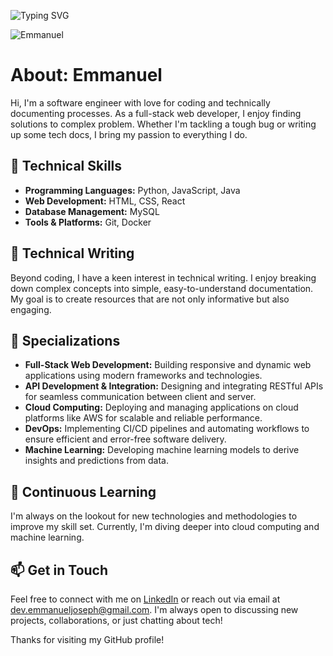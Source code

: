 ![Typing SVG](https://readme-typing-svg.demolab.com/?lines=Hi+I'm+Emmanuel+Joseph;Welcome+to+My+Github+Profile)

![Emmanuel](https://github.com/emmanuelj-unit/emmanuelj-unit/blob/main/OIG1.KyUqbMpTNz.r99h7u77K-1.jpg)
# About: Emmanuel

Hi, I'm a software engineer with love for coding and technically documenting processes. As a full-stack web developer, I enjoy finding solutions to complex problem. Whether I'm tackling a tough bug or writing up some tech docs, I bring my passion to everything I do.

## 🚀 Technical Skills

- **Programming Languages:** Python, JavaScript, Java 
- **Web Development:** HTML, CSS, React
- **Database Management:** MySQL
- **Tools & Platforms:** Git, Docker

## 📝 Technical Writing

Beyond coding, I have a keen interest in technical writing. I enjoy breaking down complex concepts into simple, easy-to-understand documentation. My goal is to create resources that are not only informative but also engaging.

## 🌟 Specializations

- **Full-Stack Web Development:** Building responsive and dynamic web applications using modern frameworks and technologies.
- **API Development & Integration:** Designing and integrating RESTful APIs for seamless communication between client and server.
- **Cloud Computing:** Deploying and managing applications on cloud platforms like AWS for scalable and reliable performance.
- **DevOps:** Implementing CI/CD pipelines and automating workflows to ensure efficient and error-free software delivery.
- **Machine Learning:** Developing machine learning models to derive insights and predictions from data.

## 🌱 Continuous Learning

I'm always on the lookout for new technologies and methodologies to improve my skill set. Currently, I'm diving deeper into cloud computing and machine learning.

## 📫 Get in Touch

Feel free to connect with me on [LinkedIn](https://www.linkedin.com/in/emmanuelj1) or reach out via email at dev.emmanueljoseph@gmail.com. I'm always open to discussing new projects, collaborations, or just chatting about tech!

Thanks for visiting my GitHub profile!
<!---
emmanuelj-unit/emmanuelj-unit is a ✨ special ✨ repository because its `README.md` (this file) appears on your GitHub profile.
You can click the Preview link to take a look at your changes.
--->
